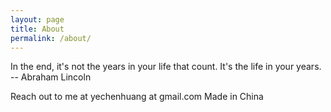 ```yaml
---
layout: page
title: About
permalink: /about/
---
```


In the end, it's not the years in your life that count. It's the life in your years.
    -- Abraham Lincoln


Reach out to me at  yechenhuang at gmail.com
Made in China
